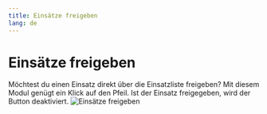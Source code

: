 ```yaml
---
title: Einsätze freigeben
lang: de
---
```


# Einsätze freigeben
Möchtest du einen Einsatz direkt über die Einsatzliste freigeben? Mit diesem Modul genügt ein Klick auf den Pfeil. Ist der Einsatz freigegeben, wird der Button deaktiviert.
![Einsätze freigeben](/modules/allianceMissionlistShare/share.png)
